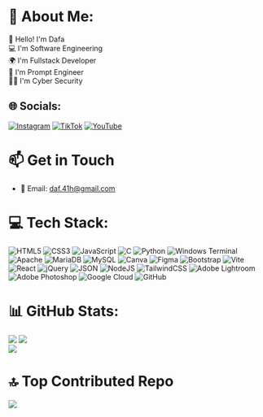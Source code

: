 # 💫 About Me:

👋 Hello! I'm Dafa<br>
💻 I'm Software Engineering<br>
🌍 I'm Fullstack Developer<br>
👾 I'm Prompt Engineer<br>
👨‍💻 I'm Cyber Security

## 🌐 Socials:

[![Instagram](https://img.shields.io/badge/Instagram-%23E4405F.svg?logo=Instagram&logoColor=white)](https://www.instagram.com/daf_41h) [![TikTok](https://img.shields.io/badge/TikTok-%23000000.svg?logo=TikTok&logoColor=white)](https://tiktok.com/@daf_41h) [![YouTube](https://img.shields.io/badge/YouTube-%23FF0000.svg?logo=YouTube&logoColor=white)](https://youtube.com/@daf_41h)

# 📫 Get in Touch

- 📧 Email: [daf.41h@gmail.com](mailto:daf.41h@gmail.com)

# 💻 Tech Stack:
![HTML5](https://img.shields.io/badge/html5-%23E34F26.svg?style=for-the-badge&logo=html5&logoColor=white) ![CSS3](https://img.shields.io/badge/css3-%231572B6.svg?style=for-the-badge&logo=css3&logoColor=white) ![JavaScript](https://img.shields.io/badge/javascript-%23323330.svg?style=for-the-badge&logo=javascript&logoColor=%23F7DF1E) ![C](https://img.shields.io/badge/c-%2300599C.svg?style=for-the-badge&logo=c&logoColor=white) ![Python](https://img.shields.io/badge/python-3670A0?style=for-the-badge&logo=python&logoColor=ffdd54) ![Windows Terminal](https://img.shields.io/badge/Windows%20Terminal-%234D4D4D.svg?style=for-the-badge&logo=windows-terminal&logoColor=white) ![Apache](https://img.shields.io/badge/apache-%23D42029.svg?style=for-the-badge&logo=apache&logoColor=white) ![MariaDB](https://img.shields.io/badge/MariaDB-003545?style=for-the-badge&logo=mariadb&logoColor=white) ![MySQL](https://img.shields.io/badge/mysql-4479A1.svg?style=for-the-badge&logo=mysql&logoColor=white) ![Canva](https://img.shields.io/badge/Canva-%2300C4CC.svg?style=for-the-badge&logo=Canva&logoColor=white) ![Figma](https://img.shields.io/badge/figma-%23F24E1E.svg?style=for-the-badge&logo=figma&logoColor=white) ![Bootstrap](https://img.shields.io/badge/bootstrap-%238511FA.svg?style=for-the-badge&logo=bootstrap&logoColor=white) ![Vite](https://img.shields.io/badge/vite-646CFF?style=for-the-badge&logo=vite&logoColor=white) ![React](https://img.shields.io/badge/react-61DAFB?style=for-the-badge&logo=react&logoColor=black) ![jQuery](https://img.shields.io/badge/jquery-%230769AD.svg?style=for-the-badge&logo=jquery&logoColor=white) ![JSON](https://img.shields.io/badge/json-000000?style=for-the-badge&logo=json&logoColor=white) ![NodeJS](https://img.shields.io/badge/node.js-6DA55F?style=for-the-badge&logo=node.js&logoColor=white) ![TailwindCSS](https://img.shields.io/badge/tailwindcss-%2338B2AC.svg?style=for-the-badge&logo=tailwind-css&logoColor=white) ![Adobe Lightroom](https://img.shields.io/badge/Adobe%20Lightroom-31A8FF.svg?style=for-the-badge&logo=Adobe%20Lightroom&logoColor=white) ![Adobe Photoshop](https://img.shields.io/badge/adobe%20photoshop-%2331A8FF.svg?style=for-the-badge&logo=adobe%20photoshop&logoColor=white) ![Google Cloud](https://img.shields.io/badge/GoogleCloud-%234285F4.svg?style=for-the-badge&logo=google-cloud&logoColor=white) ![GitHub](https://img.shields.io/badge/github-181717?style=for-the-badge&logo=github&logoColor=white)

# 📊 GitHub Stats:
![](https://github-readme-stats.vercel.app/api?username=daf-41h&theme=dark&hide_border=false&include_all_commits=false&count_private=false)
![](https://github-readme-streak-stats.herokuapp.com/?user=daf-41h&theme=dark&hide_border=false)<br/>
![](https://github-readme-stats.vercel.app/api/top-langs/?username=daf-41h&theme=dark&hide_border=false&include_all_commits=false&count_private=false&layout=compact)

# 🔝 Top Contributed Repo
![](https://github-contributor-stats.vercel.app/api?username=daf-41h&limit=5&theme=dark&combine_all_yearly_contributions=true)

<!-- Proudly created with GPRM ( https://gprm.itsvg.in ) -->
